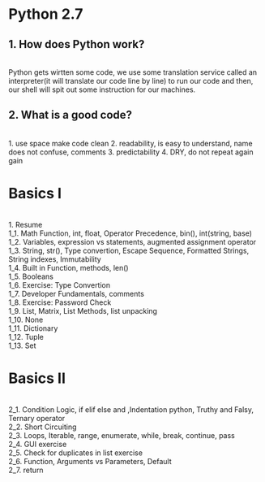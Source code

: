 # Python 2.7

<h2>1. How does Python work?</h2><br>
Python gets wirtten some code, we use some translation service called an interpreter(it will translate our code line by line) to run our code and then, our shell will spit out some instruction for our machines.<br>


<h2>2. What is a good code?</h2><br>
1. use space make code clean
2. readability, is easy to understand, name does not confuse, comments
3. predictability 
4. DRY, do not repeat again gain

<br>
<h1>Basics I</h1> <br>
1. Resume<br>
1_1. Math Function, int, float, Operator Precedence, bin(), int(string, base)<br>
1_2. Variables, expression vs statements, augmented assignment operator <br>
1_3. String, str(), Type convertion, Escape Sequence, Formatted Strings, String indexes, Immutability<br>
1_4. Built in Function, methods, len()<br>
1_5. Booleans<br>
1_6. Exercise: Type Convertion<br>
1_7. Developer Fundamentals, comments<br>
1_8. Exercise: Password Check<br>
1_9. List, Matrix, List Methods, list unpacking<br>
1_10. None<br>
1_11. Dictionary<br>
1_12. Tuple<br>
1_13. Set<br>

<h1>Basics II</h1> <br> 
2_1. Condition Logic, if elif else and ,Indentation python, Truthy and Falsy, Ternary operator<br>
2_2. Short Circuiting<br>
2_3. Loops, Iterable, range, enumerate, while, break, continue, pass<br>
2_4. GUI exercise<br>
2_5. Check for duplicates in list exercise<br>
2_6. Function, Arguments vs Parameters, Default<br>
2_7. return<br>